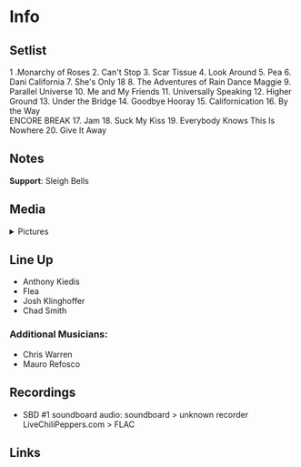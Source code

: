 # Info

## Setlist

1 .Monarchy of Roses
2. Can't Stop
3. Scar Tissue
4. Look Around
5. Pea
6. Dani California
7. She's Only 18
8. The Adventures of Rain Dance Maggie
9. Parallel Universe
10. Me and My Friends
11. Universally Speaking
12. Higher Ground
13. Under the Bridge
14. Goodbye Hooray
15. Californication
16. By the Way
<br> ENCORE BREAK
17. Jam
18. Suck My Kiss
19. Everybody Knows This Is Nowhere
20. Give It Away

## Notes

**Support**: Sleigh Bells

## Media 

<details>
  <summary>Pictures</summary>
  <!--<img alt="Setlist" title="Setlist" src="_.jpg" height="200" />
  <img alt="Flyer" title="Flyer" src="_.jpg" height="200" />-->
</details>

## Line Up

* Anthony Kiedis
* Flea
* Josh Klinghoffer
* Chad Smith

### Additional Musicians:

* Chris Warren  
* Mauro Refosco

## Recordings

* SBD #1 soundboard audio: soundboard > unknown recorder LiveChiliPeppers.com > FLAC

## Links
